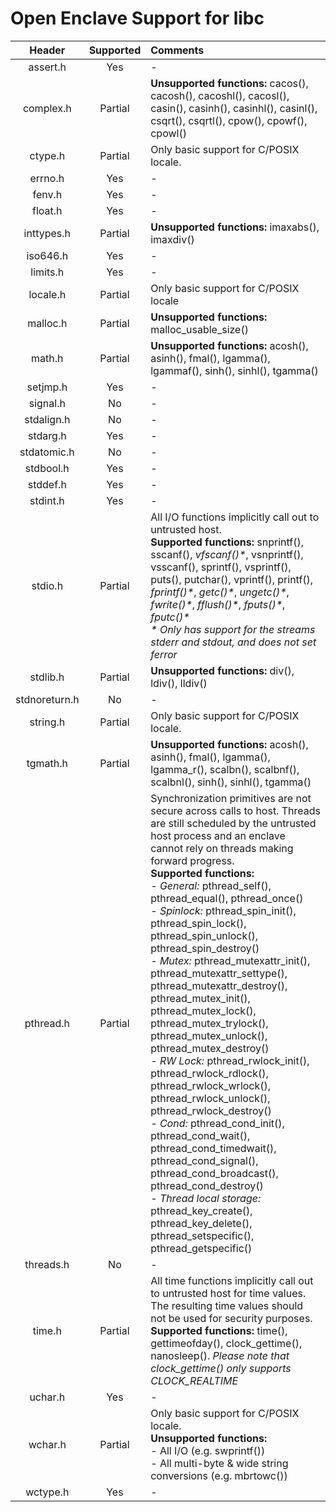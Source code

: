 # Open Enclave Support for libc

Header | Supported | Comments |
:---:|:---:|:---|
assert.h | Yes | - |
complex.h | Partial | **Unsupported functions:** cacos(), cacosh(), cacoshl(), cacosl(), casin(), casinh(), casinhl(), casinl(), csqrt(), csqrtl(), cpow(), cpowf(), cpowl() |
ctype.h | Partial | Only basic support for C/POSIX locale. |
errno.h | Yes | - |
fenv.h | Yes | - |
float.h | Yes | - |
inttypes.h | Partial | **Unsupported functions:** imaxabs(), imaxdiv() |
iso646.h | Yes | - |
limits.h | Yes | - |
locale.h | Partial | Only basic support for C/POSIX locale |
malloc.h | Partial | **Unsupported functions:** malloc_usable_size() |
math.h | Partial | **Unsupported functions:** acosh(), asinh(), fmal(), lgamma(), lgammaf(), sinh(), sinhl(), tgamma() |
setjmp.h | Yes | - |
signal.h | No | - |
stdalign.h | No | - |
stdarg.h | Yes | - |
stdatomic.h | No | - |
stdbool.h | Yes | - |
stddef.h | Yes | - |
stdint.h | Yes | - |
stdio.h | Partial | All I/O functions implicitly call out to untrusted host. <br> **Supported functions:** snprintf(), sscanf(),  _vfscanf()*_, vsnprintf(), vsscanf(), sprintf(), vsprintf(), puts(), putchar(), vprintf(), printf(), _fprintf()*_, _getc()*_, _ungetc()*_, _fwrite()*_, _fflush()*_, _fputs()*_, _fputc()*_ <br> _* Only has support for the streams stderr and stdout, and does not set ferror_ |
stdlib.h | Partial | **Unsupported functions:** div(), ldiv(), lldiv() |
stdnoreturn.h | No | - |
string.h | Partial | Only basic support for C/POSIX locale. |
tgmath.h | Partial | **Unsupported functions:** acosh(), asinh(), fmal(), lgamma(), lgamma_r(), scalbn(), scalbnf(), scalbnl(), sinh(), sinhl(), tgamma() |
pthread.h | Partial | Synchronization primitives are not secure across calls to host. Threads are still scheduled by the untrusted host process and an enclave cannot rely on threads making forward progress. <br> **Supported functions:** <br> _- General:_ pthread_self(), pthread_equal(), pthread_once() <br> _- Spinlock:_ pthread_spin_init(), pthread_spin_lock(), pthread_spin_unlock(), pthread_spin_destroy() <br> _- Mutex:_ pthread_mutexattr_init(), pthread_mutexattr_settype(), pthread_mutexattr_destroy(), pthread_mutex_init(), pthread_mutex_lock(), pthread_mutex_trylock(), pthread_mutex_unlock(), pthread_mutex_destroy() <br> _- RW Lock:_ pthread_rwlock_init(), pthread_rwlock_rdlock(), pthread_rwlock_wrlock(), pthread_rwlock_unlock(), pthread_rwlock_destroy() <br> _- Cond:_ pthread_cond_init(), pthread_cond_wait(), pthread_cond_timedwait(), pthread_cond_signal(), pthread_cond_broadcast(), pthread_cond_destroy() <br> _- Thread local storage:_ pthread_key_create(), pthread_key_delete(), pthread_setspecific(), pthread_getspecific() |
threads.h | No | - |
time.h | Partial | All time functions implicitly call out to untrusted host for time values. The resulting time values should not be used for security purposes. <br> **Supported functions:** time(), gettimeofday(), clock_gettime(), nanosleep(). _Please note that clock_gettime() only supports CLOCK_REALTIME_ |
uchar.h | Yes | - |
wchar.h | Partial | Only basic support for C/POSIX locale. <br> **Unsupported functions:** <br> - All I/O (e.g. swprintf()) <br> - All multi-byte & wide string conversions (e.g. mbrtowc()) |
wctype.h | Yes | - |

